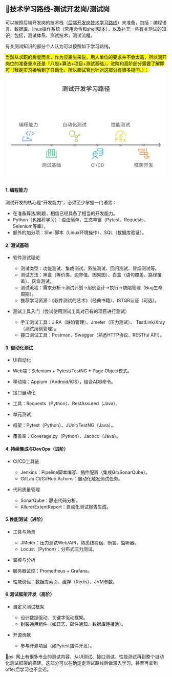 ## 📌技术学习路线-测试开发岗/测试岗

   可以按照后端开发岗的技术栈（[后端开发岗技术学习路线](./6roadmap/back_end_roadmap.md)）来准备，包括：编程语言、数据库、linux操作系统（常用命令和shell脚本），以及补充一些有关测试的知识，包括，测试体系、测试技术，测试流程。
   
   有关测试知识的部分个人认为可以按照如下学习路线。
   
   <mark>当然从求职的角度而言，作为应届生来说，用人单位的要求并不会太高，所以测开岗位的准备重点还是『八股+算法+项目+测试基础』，进阶和高阶部分需要了解即可（我是实习接触到了自动化，所以面试官也针对这部分有很多提问。）：</mark>
   ![](/6roadmap/test_roadmap.png)
   
#### 1. 编程能力
测试开发的核心是“开发能力”，必须至少掌握一门语言：
 - 在准备算法/刷题，相信已经具备了相当的开发能力。
 - Python（也推荐学习）：语法简单，生态丰富（Pytest、Requests、Selenium等库）。
 - 额外的加分项：Shell脚本（Linux环境操作）、SQL（数据库验证）。


#### 2. 测试基础
- 软件测试理论
   - 测试类型：功能测试、集成测试、系统测试、回归测试、冒烟测试等。
   - 测试方法：黑盒（等价类、边界值、因果图）、白盒（语句覆盖、路径覆盖）、灰盒测试。
   - 测试流程：需求分析→测试计划→用例设计→执行→缺陷管理（Bug生命周期）。
   - 推荐学习资源：《软件测试的艺术》（经典书籍）、ISTQB认证（可选）。

- 测试工具入门（尝试使用测试工具对已有的项目进行测试）
  - 手工测试工具：JIRA（缺陷管理）、Jmeter（压力测试）、 TestLink/Xray（测试用例管理）。
  - 接口测试工具：Postman、Swagger（熟悉HTTP协议、RESTful API）。

#### 3. 自动化测试
- UI自动化
 - Web端：Selenium + Pytest/TestNG + Page Object模式。
 - 移动端：Appium（Android/iOS），结合ADB命令。

- 接口自动化
 - 工具：Requests（Python）、RestAssured（Java）。

- 单元测试
 - 框架：Pytest（Python）、JUnit/TestNG（Java）。
 - 覆盖率：Coverage.py（Python）、Jacoco（Java）。

#### 4. 持续集成与DevOps（进阶）
- CI/CD工具链
  - Jenkins：Pipeline脚本编写、插件配置（集成Git/SonarQube）。
  - GitLab CI/GitHub Actions：自动化触发测试任务。

- 代码质量管理
  - SonarQube：静态代码分析。
  - Allure/ExtentReport：自动化测试报告生成。

#### 5.性能测试（进阶）
 - 工具与场景
   - JMeter：压力测试Web/API，熟悉线程组、断言、监听器。
   - Locust（Python）：分布式压力测试。

 - 监控与分析
  - 服务器监控：Prometheus + Grafana。
  - 性能调优：数据库索引、缓存（Redis）、JVM参数。

#### 6.测试框架开发（高阶）
- 自定义测试框架
  - 设计数据驱动、关键字驱动框架。
  - 封装通用组件（如日志、邮件通知、数据库连接池）。

- 开源贡献
   - 参与开源项目（如Pytest插件开发）。



🔸ps: 网上有很多专业的测试内容，从UI测试、接口测试、性能测试再到整个自动化测试框架的搭建。这部分可以在确定走测试路线后做深入学习。甚至再拿到offer后学习也不会迟。


